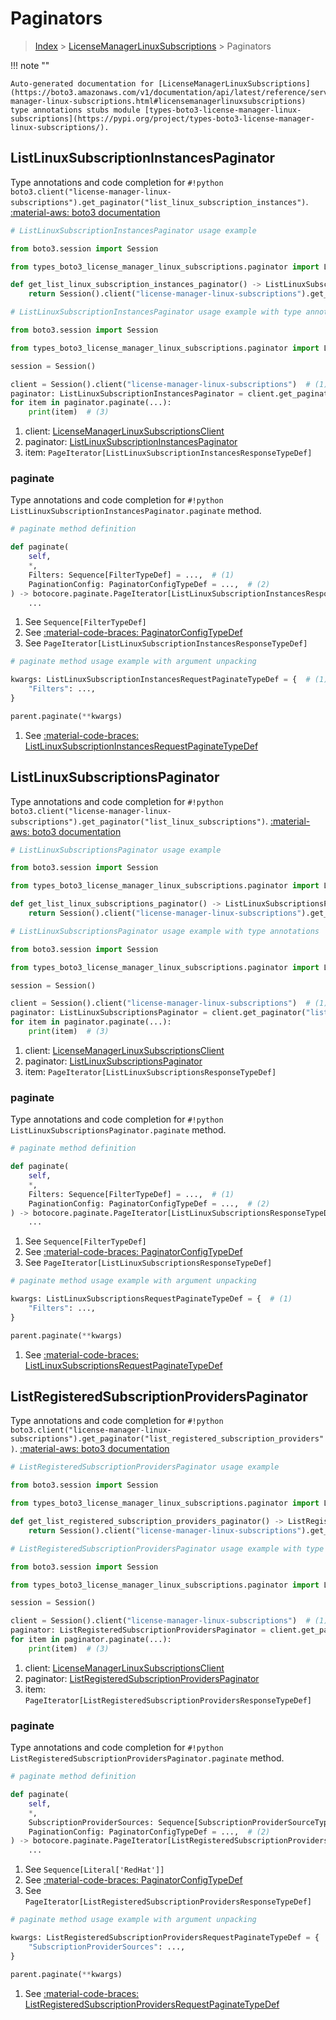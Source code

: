 # Paginators

> [Index](../README.md) > [LicenseManagerLinuxSubscriptions](./README.md) > Paginators

!!! note ""

    Auto-generated documentation for [LicenseManagerLinuxSubscriptions](https://boto3.amazonaws.com/v1/documentation/api/latest/reference/services/license-manager-linux-subscriptions.html#licensemanagerlinuxsubscriptions)
    type annotations stubs module [types-boto3-license-manager-linux-subscriptions](https://pypi.org/project/types-boto3-license-manager-linux-subscriptions/).

## ListLinuxSubscriptionInstancesPaginator

Type annotations and code completion for `#!python boto3.client("license-manager-linux-subscriptions").get_paginator("list_linux_subscription_instances")`.
[:material-aws: boto3 documentation](https://boto3.amazonaws.com/v1/documentation/api/latest/reference/services/license-manager-linux-subscriptions/paginator/ListLinuxSubscriptionInstances.html#LicenseManagerLinuxSubscriptions.Paginator.ListLinuxSubscriptionInstances)

```python
# ListLinuxSubscriptionInstancesPaginator usage example

from boto3.session import Session

from types_boto3_license_manager_linux_subscriptions.paginator import ListLinuxSubscriptionInstancesPaginator

def get_list_linux_subscription_instances_paginator() -> ListLinuxSubscriptionInstancesPaginator:
    return Session().client("license-manager-linux-subscriptions").get_paginator("list_linux_subscription_instances")
```

```python
# ListLinuxSubscriptionInstancesPaginator usage example with type annotations

from boto3.session import Session

from types_boto3_license_manager_linux_subscriptions.paginator import ListLinuxSubscriptionInstancesPaginator

session = Session()

client = Session().client("license-manager-linux-subscriptions")  # (1)
paginator: ListLinuxSubscriptionInstancesPaginator = client.get_paginator("list_linux_subscription_instances")  # (2)
for item in paginator.paginate(...):
    print(item)  # (3)
```

1. client: [LicenseManagerLinuxSubscriptionsClient](./client.md)
2. paginator: [ListLinuxSubscriptionInstancesPaginator](./paginators.md#listlinuxsubscriptioninstancespaginator)
3. item: `PageIterator[ListLinuxSubscriptionInstancesResponseTypeDef]`


### paginate

Type annotations and code completion for `#!python ListLinuxSubscriptionInstancesPaginator.paginate` method.

```python
# paginate method definition

def paginate(
    self,
    *,
    Filters: Sequence[FilterTypeDef] = ...,  # (1)
    PaginationConfig: PaginatorConfigTypeDef = ...,  # (2)
) -> botocore.paginate.PageIterator[ListLinuxSubscriptionInstancesResponseTypeDef]:  # (3)
    ...
```

1. See `Sequence[FilterTypeDef]`
2. See [:material-code-braces: PaginatorConfigTypeDef](./type_defs.md#paginatorconfigtypedef)
3. See `PageIterator[ListLinuxSubscriptionInstancesResponseTypeDef]`


```python
# paginate method usage example with argument unpacking

kwargs: ListLinuxSubscriptionInstancesRequestPaginateTypeDef = {  # (1)
    "Filters": ...,
}

parent.paginate(**kwargs)
```

1. See [:material-code-braces: ListLinuxSubscriptionInstancesRequestPaginateTypeDef](./type_defs.md#listlinuxsubscriptioninstancesrequestpaginatetypedef)
## ListLinuxSubscriptionsPaginator

Type annotations and code completion for `#!python boto3.client("license-manager-linux-subscriptions").get_paginator("list_linux_subscriptions")`.
[:material-aws: boto3 documentation](https://boto3.amazonaws.com/v1/documentation/api/latest/reference/services/license-manager-linux-subscriptions/paginator/ListLinuxSubscriptions.html#LicenseManagerLinuxSubscriptions.Paginator.ListLinuxSubscriptions)

```python
# ListLinuxSubscriptionsPaginator usage example

from boto3.session import Session

from types_boto3_license_manager_linux_subscriptions.paginator import ListLinuxSubscriptionsPaginator

def get_list_linux_subscriptions_paginator() -> ListLinuxSubscriptionsPaginator:
    return Session().client("license-manager-linux-subscriptions").get_paginator("list_linux_subscriptions")
```

```python
# ListLinuxSubscriptionsPaginator usage example with type annotations

from boto3.session import Session

from types_boto3_license_manager_linux_subscriptions.paginator import ListLinuxSubscriptionsPaginator

session = Session()

client = Session().client("license-manager-linux-subscriptions")  # (1)
paginator: ListLinuxSubscriptionsPaginator = client.get_paginator("list_linux_subscriptions")  # (2)
for item in paginator.paginate(...):
    print(item)  # (3)
```

1. client: [LicenseManagerLinuxSubscriptionsClient](./client.md)
2. paginator: [ListLinuxSubscriptionsPaginator](./paginators.md#listlinuxsubscriptionspaginator)
3. item: `PageIterator[ListLinuxSubscriptionsResponseTypeDef]`


### paginate

Type annotations and code completion for `#!python ListLinuxSubscriptionsPaginator.paginate` method.

```python
# paginate method definition

def paginate(
    self,
    *,
    Filters: Sequence[FilterTypeDef] = ...,  # (1)
    PaginationConfig: PaginatorConfigTypeDef = ...,  # (2)
) -> botocore.paginate.PageIterator[ListLinuxSubscriptionsResponseTypeDef]:  # (3)
    ...
```

1. See `Sequence[FilterTypeDef]`
2. See [:material-code-braces: PaginatorConfigTypeDef](./type_defs.md#paginatorconfigtypedef)
3. See `PageIterator[ListLinuxSubscriptionsResponseTypeDef]`


```python
# paginate method usage example with argument unpacking

kwargs: ListLinuxSubscriptionsRequestPaginateTypeDef = {  # (1)
    "Filters": ...,
}

parent.paginate(**kwargs)
```

1. See [:material-code-braces: ListLinuxSubscriptionsRequestPaginateTypeDef](./type_defs.md#listlinuxsubscriptionsrequestpaginatetypedef)
## ListRegisteredSubscriptionProvidersPaginator

Type annotations and code completion for `#!python boto3.client("license-manager-linux-subscriptions").get_paginator("list_registered_subscription_providers")`.
[:material-aws: boto3 documentation](https://boto3.amazonaws.com/v1/documentation/api/latest/reference/services/license-manager-linux-subscriptions/paginator/ListRegisteredSubscriptionProviders.html#LicenseManagerLinuxSubscriptions.Paginator.ListRegisteredSubscriptionProviders)

```python
# ListRegisteredSubscriptionProvidersPaginator usage example

from boto3.session import Session

from types_boto3_license_manager_linux_subscriptions.paginator import ListRegisteredSubscriptionProvidersPaginator

def get_list_registered_subscription_providers_paginator() -> ListRegisteredSubscriptionProvidersPaginator:
    return Session().client("license-manager-linux-subscriptions").get_paginator("list_registered_subscription_providers")
```

```python
# ListRegisteredSubscriptionProvidersPaginator usage example with type annotations

from boto3.session import Session

from types_boto3_license_manager_linux_subscriptions.paginator import ListRegisteredSubscriptionProvidersPaginator

session = Session()

client = Session().client("license-manager-linux-subscriptions")  # (1)
paginator: ListRegisteredSubscriptionProvidersPaginator = client.get_paginator("list_registered_subscription_providers")  # (2)
for item in paginator.paginate(...):
    print(item)  # (3)
```

1. client: [LicenseManagerLinuxSubscriptionsClient](./client.md)
2. paginator: [ListRegisteredSubscriptionProvidersPaginator](./paginators.md#listregisteredsubscriptionproviderspaginator)
3. item: `PageIterator[ListRegisteredSubscriptionProvidersResponseTypeDef]`


### paginate

Type annotations and code completion for `#!python ListRegisteredSubscriptionProvidersPaginator.paginate` method.

```python
# paginate method definition

def paginate(
    self,
    *,
    SubscriptionProviderSources: Sequence[SubscriptionProviderSourceType] = ...,  # (1)
    PaginationConfig: PaginatorConfigTypeDef = ...,  # (2)
) -> botocore.paginate.PageIterator[ListRegisteredSubscriptionProvidersResponseTypeDef]:  # (3)
    ...
```

1. See `Sequence[Literal['RedHat']]`
2. See [:material-code-braces: PaginatorConfigTypeDef](./type_defs.md#paginatorconfigtypedef)
3. See `PageIterator[ListRegisteredSubscriptionProvidersResponseTypeDef]`


```python
# paginate method usage example with argument unpacking

kwargs: ListRegisteredSubscriptionProvidersRequestPaginateTypeDef = {  # (1)
    "SubscriptionProviderSources": ...,
}

parent.paginate(**kwargs)
```

1. See [:material-code-braces: ListRegisteredSubscriptionProvidersRequestPaginateTypeDef](./type_defs.md#listregisteredsubscriptionprovidersrequestpaginatetypedef)
